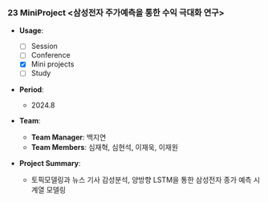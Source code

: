 ### 23 MiniProject <삼성전자 주가예측을 통한 수익 극대화 연구>

- **Usage**: 
  - [ ] Session
  - [ ] Conference
  - [x] Mini projects
  - [ ] Study

- **Period**:  
  - 2024.8

- **Team**:  
  - **Team Manager**: 백지연  
  - **Team Members**: 심재혁, 심현석, 이재욱, 이재원

- **Project Summary**:  
  - 토픽모델링과 뉴스 기사 감성분석, 양방향 LSTM을 통한 삼성전자 종가 예측 시계열 모델링
